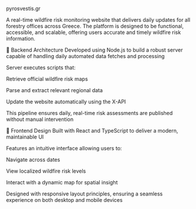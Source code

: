pyrosvestis.gr

A real-time wildfire risk monitoring website that delivers daily updates for all forestry offices across Greece. The platform is designed to be functional, accessible, and scalable, offering users accurate and timely wildfire risk information.

🧠 Backend Architecture
Developed using Node.js to build a robust server capable of handling daily automated data fetches and processing

Server executes scripts that:

Retrieve official wildfire risk maps

Parse and extract relevant regional data

Update the website automatically using the X-API

This pipeline ensures daily, real-time risk assessments are published without manual intervention

🎨 Frontend Design
Built with React and TypeScript to deliver a modern, maintainable UI

Features an intuitive interface allowing users to:

Navigate across dates

View localized wildfire risk levels

Interact with a dynamic map for spatial insight

Designed with responsive layout principles, ensuring a seamless experience on both desktop and mobile devices

